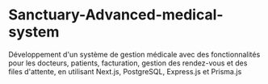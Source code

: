 # Sanctuary-Advanced-medical-system
Développement d'un système de gestion médicale avec des fonctionnalités pour les docteurs, patients, facturation, gestion des rendez-vous et des files d'attente, en utilisant Next.js, PostgreSQL, Express.js et Prisma.js
